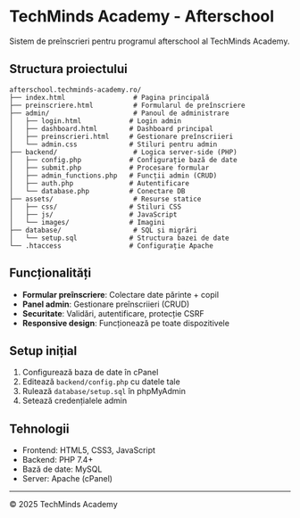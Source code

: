# TechMinds Academy - Afterschool

Sistem de preînscrieri pentru programul afterschool al TechMinds Academy.

## Structura proiectului

```
afterschool.techminds-academy.ro/
├── index.html                 # Pagina principală
├── preinscriere.html          # Formularul de preînscriere
├── admin/                     # Panoul de administrare
│   ├── login.html            # Login admin
│   ├── dashboard.html        # Dashboard principal
│   ├── preinscrieri.html     # Gestionare preînscriieri
│   └── admin.css             # Stiluri pentru admin
├── backend/                   # Logica server-side (PHP)
│   ├── config.php            # Configurație bază de date
│   ├── submit.php            # Procesare formular
│   ├── admin_functions.php   # Funcții admin (CRUD)
│   ├── auth.php              # Autentificare
│   └── database.php          # Conectare DB
├── assets/                    # Resurse statice
│   ├── css/                  # Stiluri CSS
│   ├── js/                   # JavaScript
│   └── images/               # Imagini
├── database/                  # SQL și migrări
│   └── setup.sql             # Structura bazei de date
└── .htaccess                 # Configurație Apache
```

## Funcționalități

- **Formular preînscriere**: Colectare date părinte + copil
- **Panel admin**: Gestionare preînscriieri (CRUD)
- **Securitate**: Validări, autentificare, protecție CSRF
- **Responsive design**: Funcționează pe toate dispozitivele

## Setup inițial

1. Configurează baza de date în cPanel
2. Editează `backend/config.php` cu datele tale
3. Rulează `database/setup.sql` în phpMyAdmin
4. Setează credențialele admin

## Tehnologii

- Frontend: HTML5, CSS3, JavaScript
- Backend: PHP 7.4+
- Bază de date: MySQL
- Server: Apache (cPanel)

---
© 2025 TechMinds Academy